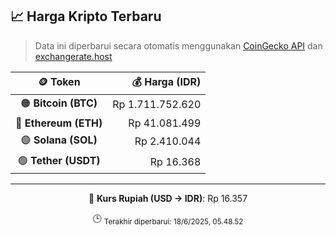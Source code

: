 

<!-- HARGA_KRIPTO -->
## 📈 Harga Kripto Terbaru

> Data ini diperbarui secara otomatis menggunakan [CoinGecko API](https://www.coingecko.com/) dan [exchangerate.host](https://exchangerate.host/)

<div align="center">

| 🪙 Token | 💰 Harga (IDR) |
|:------:|---------------:|
| 🟠 **Bitcoin (BTC)**   | Rp 1.711.752.620 |
| 🔵 **Ethereum (ETH)**  | Rp 41.081.499 |
| 🟣 **Solana (SOL)**    | Rp 2.410.044 |
| 🟢 **Tether (USDT)**   | Rp 16.368 |

---

💱 **Kurs Rupiah (USD → IDR)**: Rp 16.357

🕒 <sub>Terakhir diperbarui: 18/6/2025, 05.48.52</sub>

</div>
<!-- /HARGA_KRIPTO -->
